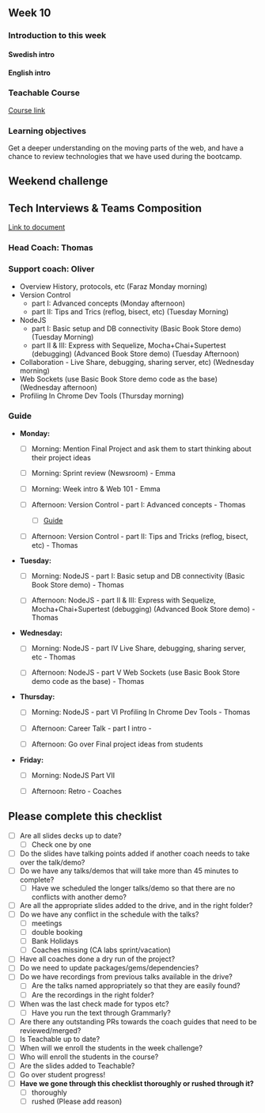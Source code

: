 ## Week 10
### Introduction to this week

#### Swedish intro


#### English intro

### Teachable Course
[Course link]()

### Learning objectives
Get a deeper understanding on the moving parts of the web, and have a chance to review technologies that we have used during the bootcamp. 

## Weekend challenge

## Tech Interviews & Teams Composition
[Link to document](https://docs.google.com/document/d/1C-y_-EP8Xd_A0nA8t_wiNo8QLRDbIdyOkoKoQPlyXCc/edit)

### Head Coach: Thomas
### Support coach: Oliver

* Overview History, protocols, etc (Faraz Monday morning)
* Version Control 
    - part I: Advanced concepts  (Monday afternoon) 
    - part II: Tips and Trics (reflog, bisect, etc) (Tuesday Morning) 
* NodeJS 
    - part I: Basic setup and DB connectivity (Basic Book Store demo) (Tuesday Morning) 
    - part II & III: Express with Sequelize, Mocha+Chai+Supertest (debugging) (Advanced Book Store demo) (Tuesday Afternoon) 
* Collaboration - Live Share, debugging, sharing server, etc) (Wednesday morning)
* Web Sockets (use Basic Book Store demo code as the base) (Wednesday afternoon)
* Profiling In Chrome Dev Tools (Thursday morning)



### Guide
- **Monday:**
  - [ ] Morning: Mention Final Project and ask them to start thinking about their project ideas
  
  - [ ] Morning: Sprint review (Newsroom) - Emma
	 
  - [ ] Morning: Week intro & Web 101 - Emma
	 
  - [ ] Afternoon: Version Control - part I: Advanced concepts - Thomas
    - [ ] [Guide](https://github.com/CraftAcademyLabs/coach-guides/blob/master/lecture_notes/week_ten/adv_git_part_1)
  
  - [ ] Afternoon: Version Control - part II: Tips and Tricks (reflog, bisect, etc) - Thomas	   


- **Tuesday:**
  - [ ] Morning: NodeJS - part I: Basic setup and DB connectivity (Basic Book Store demo) - Thomas
	 
  - [ ] Afternoon: NodeJS - part II & III: Express with Sequelize, Mocha+Chai+Supertest (debugging) (Advanced Book Store demo) - Thomas
 
- **Wednesday:** 
  - [ ] Morning: NodeJS - part IV Live Share, debugging, sharing server, etc - Thomas
	 
  - [ ] Afternoon: NodeJS - part V Web Sockets (use Basic Book Store demo code as the base) - Thomas
 
- **Thursday:**
  - [ ] Morning: NodeJS - part VI Profiling In Chrome Dev Tools - Thomas
  
  - [ ] Afternoon: Career Talk - part I intro - 

  - [ ] Afternoon: Go over Final project ideas from students 
 
- **Friday:**
  - [ ] Morning: NodeJS Part VII
	 
  - [ ] Afternoon: Retro - Coaches

## Please complete this checklist
 - [ ] Are all slides decks up to date?
   - [ ] Check one by one
 - [ ] Do the slides have talking points added if another coach needs to take over the talk/demo?
 - [ ] Do we have any talks/demos that will take more than 45 minutes to complete?
	 - [ ] Have we scheduled the longer talks/demo so that there are no conflicts with another demo?
 - [ ] Are all the appropriate slides added to the drive, and in the right folder?
 - [ ] Do we have any conflict in the schedule with the talks?
	 - [ ]  meetings
	 - [ ] double booking
	 - [ ] Bank Holidays
   - [ ] Coaches missing (CA labs sprint/vacation)
- [ ] Have all coaches done a dry run of the project?
- [ ] Do we need to update packages/gems/dependencies?
- [ ] Do we have recordings from previous talks available in the drive?
	- [ ] Are the talks named appropriately so that they are easily found? 
	- [ ] Are the recordings in the right folder?
- [ ] When was the last check made for typos etc?
	- [ ] Have you run the text through Grammarly?
- [ ] Are there any outstanding PRs towards the coach guides that need to be reviewed/merged?
- [ ] Is Teachable up to date?
- [ ] When will we enroll the students in the week challenge?
- [ ] Who will enroll the students in the course?
- [ ] Are the slides added to Teachable?
- [ ] Go over student progress!
- [ ] **Have we gone through this checklist thoroughly or rushed through it?**
    - [ ] thoroughly
    - [ ] rushed (Please add reason)
